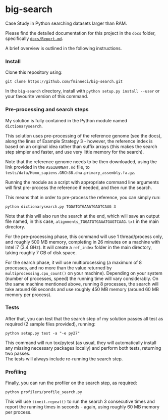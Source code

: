 # big-search
Case Study in Python searching datasets larger than RAM.

Please find the detailed documentation for this project in the `docs` folder, 
specifically [`docs/Report.md`](https://github.com/fminneci/big-search/tree/master/docs).

A brief overview is outlined in the following instructions.

### Install

Clone this repository using:

    git clone https://github.com/fminneci/big-search.git

In the `big-search` directory, install with `python setup.py install --user` or 
your favourite version of this command.

### Pre-processing and search steps

My solution is fully contained in the Python module named `dictionarysearch`.

This solution uses pre-processing of the reference genome (see the docs), along 
the lines of Example Strategy 3 - however, the reference index is based on an 
original idea rather than suffix arrays (this makes the search step simpler 
and faster, and use very little memory for the search).

Note that the reference genome needs to be then downloaded, using the link 
provided in the `ASSIGNMENT.md` file, to 
`tests/data/Homo_sapiens.GRCh38.dna.primary_assembly.fa.gz`.

Running the module as a script with appropriate command line arguments will 
first pre-process the reference if needed, and then run the search.

This means that in order to pre-process the reference, you can simply run:

    python dictionarysearch.py TGGATGTGAAATGAGTCAAG 3

Note that this will also run the search at the end, which will save an output 
file named, in this case, `alignments_TGGATGTGAAATGAGTCAAG.txt` in the main 
directory.

For the pre-processing phase, this command will use 1 thread/process only, and 
roughly 500 MB memory, completing in 26 minutes on a machine with Intel i7 
(3.4 GHz). It will create a `ref_index` folder in the main directory, taking 
roughly 7 GB of disk space.

For the search phase, it will use multiprocessing (a maximum of 8 processes, and 
no more than the value returned by `multiprocessing.cpu_count()` on your machine). 
Depending on your system (number of processes, speed) the running time will vary 
considerably. On the same machine mentioned above, running 8 processes, the 
search will take around 68 seconds and use roughly 450 MB memory (around 60 MB 
memory per process). 

### Tests

After that, you can test that the search step of my solution passes all test as 
required (2 sample files provided), running:

    python setup.py test -a "-e py27"

This command will run tox/pytest (as usual, they will automatically install any 
missing necessary packages locally) and perform both tests, returning two 
passes.  
The tests will always include re-running the search step.

### Profiling

Finally, you can run the profiler on the search step, as required:

    python profilers/profile_search.py

This will use `timeit.repeat()` to run the search 3 consecutive times and report 
the running times in seconds - again, using roughly 60 MB memory per process.


